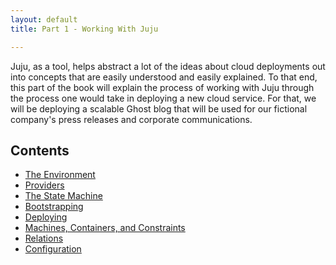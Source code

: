 ```yaml
---
layout: default
title: Part 1 - Working With Juju

---
```


Juju, as a tool, helps abstract a lot of the ideas about cloud deployments out
into concepts that are easily understood and easily explained.  To that end,
this part of the book will explain the process of working with Juju through the
process one would take in deploying a new cloud service.  For that, we will be
deploying a scalable Ghost blog that will be used for our fictional company's
press releases and corporate communications.

Contents
--------

* [The Environment](1-environment)
* [Providers](2-providers)
* [The State Machine](3-state)
* [Bootstrapping](4-bootstrapping)
* [Deploying](5-deploying)
* [Machines, Containers, and Constraints](6-units)
* [Relations](7-relations)
* [Configuration](8-config)
